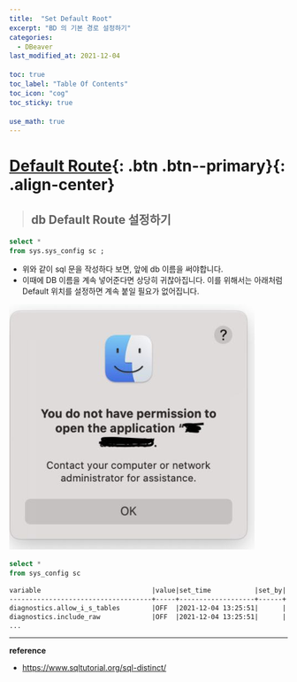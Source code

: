 ```yaml
---
title:  "Set Default Root"
excerpt: "BD 의 기본 경로 설정하기"
categories:
  - DBeaver
last_modified_at: 2021-12-04

toc: true
toc_label: "Table Of Contents"
toc_icon: "cog"
toc_sticky: true

use_math: true
---
```


# [Default Route](#link){: .btn .btn--primary}{: .align-center}

> ## db Default Route 설정하기

```sql
select *
from sys.sys_config sc ; 
```

- 위와 같이 sql 문을 작성하다 보면, 앞에 db 이름을 써야합니다.
- 이때에 DB 이름을 계속 넣어준다면 상당히 귀찮아집니다. 이를 위해서는  아래처럼 Default 위치를 설정하면 계속 붙일 필요가 없어집니다.

![jpg](/assets/images/Program/34_1.jpg)

```sql
select *
from sys_config sc  
```

```
variable                            |value|set_time           |set_by|
------------------------------------+-----+-------------------+------+
diagnostics.allow_i_s_tables        |OFF  |2021-12-04 13:25:51|      |
diagnostics.include_raw             |OFF  |2021-12-04 13:25:51|      |
...
```



---

**reference**

- <https://www.sqltutorial.org/sql-distinct/>



